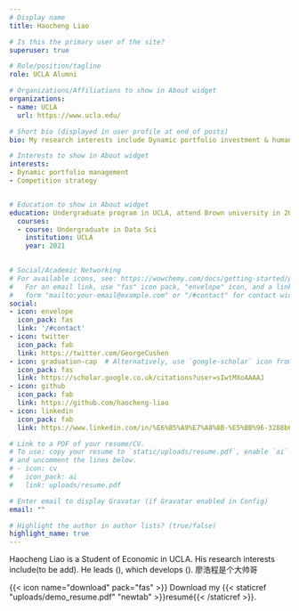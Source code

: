```yaml
---
# Display name
title: Haocheng Liao

# Is this the primary user of the site?
superuser: true

# Role/position/tagline
role: UCLA Alumni

# Organizations/Affiliations to show in About widget
organizations:
- name: UCLA
  url: https://www.ucla.edu/

# Short bio (displayed in user profile at end of posts)
bio: My research interests include Dynamic portfolio investment & human resource strategy.

# Interests to show in About widget
interests:
- Dynamic portfolio management
- Competition strategy


# Education to show in About widget
education: Undergraduate program in UCLA, attend Brown university in 2022 fall
  courses:
  - course: Undergraduate in Data Sci
    institution: UCLA
    year: 2021
 

# Social/Academic Networking
# For available icons, see: https://wowchemy.com/docs/getting-started/page-builder/#icons
#   For an email link, use "fas" icon pack, "envelope" icon, and a link in the
#   form "mailto:your-email@example.com" or "/#contact" for contact widget.
social:
- icon: envelope
  icon_pack: fas
  link: '/#contact'
- icon: twitter
  icon_pack: fab
  link: https://twitter.com/GeorgeCushen
- icon: graduation-cap  # Alternatively, use `google-scholar` icon from `ai` icon pack
  icon_pack: fas
  link: https://scholar.google.co.uk/citations?user=sIwtMXoAAAAJ
- icon: github
  icon_pack: fab
  link: https://github.com/haocheng-liao
- icon: linkedin
  icon_pack: fab
  link: https://www.linkedin.com/in/%E6%B5%A9%E7%A8%8B-%E5%BB%96-3288b6215/

# Link to a PDF of your resume/CV.
# To use: copy your resume to `static/uploads/resume.pdf`, enable `ai` icons in `params.toml`, 
# and uncomment the lines below.
# - icon: cv
#   icon_pack: ai
#   link: uploads/resume.pdf

# Enter email to display Gravatar (if Gravatar enabled in Config)
email: ""

# Highlight the author in author lists? (true/false)
highlight_name: true
---
```


Haocheng Liao is a Student of Economic in UCLA. His research interests include(to be add). He leads (), which develops ().
廖浩程是个大帅哥

{{< icon name="download" pack="fas" >}} Download my {{< staticref "uploads/demo_resume.pdf" "newtab" >}}resumé{{< /staticref >}}.

